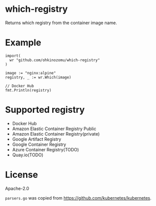 # which-registry

Returns which registry from the container image name.

# Example

```
import(
  wr "github.com/ohkinozomu/which-registry"
)

image := "nginx:alpine"
registry, _ := wr.Which(image)

// Docker Hub
fmt.Println(registry)
```

# Supported registry

- Docker Hub
- Amazon Elastic Container Registry Public
- Amazon Elastic Container Registry(private)
- Google Artifact Registry
- Google Container Registry
- Azure Container Registry(TODO)
- Quay.io(TODO)

# License

Apache-2.0

`parsers.go` was copied from https://github.com/kubernetes/kubernetes.
